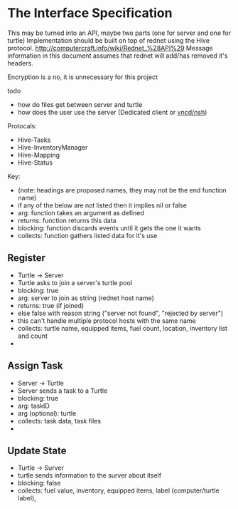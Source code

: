 # The Interface Specification
This may be turned into an API, maybe two parts (one for server and one for turtle)
Implementation should be built on top of rednet using the Hive protocol.
http://computercraft.info/wiki/Rednet_%28API%29
Message information in this document assumes that rednet will add/has removed it's headers.

Encryption is a no, it is unnecessary for this project

todo
* how do files get between server and turtle
* how does the user use the server (Dedicated client or [vncd/nsh](https://github.com/CC-Hive/cc-netshell))

Protocals:
* Hive-Tasks
* Hive-InventoryManager
* Hive-Mapping
* Hive-Status

Key:
* (note: headings are proposed names, they may not be the end function name)
* if any of the below are not listed then it implies nil or false
* arg: function takes an argument as defined
* returns: function returns this data
* blocking: function discards events until it gets the one it wants
* collects: function gathers listed data for it's use

## Register
* Turtle -> Server
* Turtle asks to join a server's turtle pool
* blocking: true
* arg: server to join as string (rednet host name)
* returns: true (if joined)
 * else false with reason string ("server not found", "rejected by server")
* this can't handle multiple protocol hosts with the same name
* collects: turtle name, equipped items, fuel count, location, inventory list and count
* 

## Assign Task
* Server -> Turtle
* Server sends a task to a Turtle
* blocking: true
* arg: taskID
* arg (optional): turtle
* collects: task data, task files
* 

## Update State
* Turtle -> Surver
* turtle sends information to the surver about itself
* blocking: false
* collects: fuel value, inventory, equipped items, label (computer/turtle label), 
